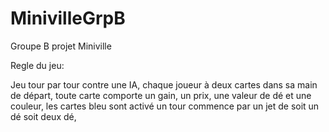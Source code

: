 # MinivilleGrpB
Groupe B projet Miniville

Regle du jeu:

Jeu tour par tour contre une IA,
chaque joueur à deux cartes dans sa main de départ,
toute carte comporte un gain, un prix, une valeur de dé et une couleur,
les cartes bleu sont activé 
un tour commence par un jet de soit un dé soit deux dé,
